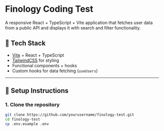# Finology Coding Test

A responsive React + TypeScript + Vite application that fetches user data from a public API and displays it with search and filter functionality.

## 🚀 Tech Stack

- [Vite](https://vitejs.dev/) + React + TypeScript
- [TailwindCSS](https://tailwindcss.com/) for styling
- Functional components + hooks
- Custom hooks for data fetching (`useUsers`)

---

## 🔧 Setup Instructions

### 1. Clone the repository

```bash
git clone https://github.com/yourusername/finology-test.git
cd finology-test
cp .env.example .env
```
